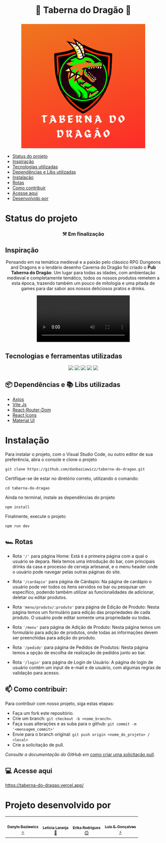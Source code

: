 # <p align="center">🍻 Taberna do Dragão 🐲</p>

<p align="center" width="100%">
<img src="https://github.com/danbaziewicz/taberna-do-dragao/blob/develop/src/assets/images/Logo_taberna.png?raw=true"/ width="400" title="Logo"></p>

<!--ts-->
   * [Status do projeto](#status-do-projeto)
   * [Inspiração](#inspiração)
   * [Tecnologias utilizadas](#tecnologias-e-ferramentas-utilizadas)
   * [Dependências e Libs utilizadas](#-dependências-e--libs-utilizadas)
   * [Instalação](#instalação)
   * [Rotas](#%EF%B8%8F-rotas)
   * [Como contribuir](#-como-contribuir)
   * [Acesse aqui](#-acesse-aqui)
   * [Desenvolvido por](#projeto-desenvolvido-por)
<!--te-->

# Status do projeto 
<h3 align="center">
  ⚒ Em finalização
</h3>

## Inspiração
<p align="center"> Pensando em na temática medieval e a paixão pelo clássico RPG Dungeons and Dragons e o lendário desenho Caverna do Dragão
foi criado o <strong>Pub Taberna do Dragão</strong>. Um lugar para todas as idades, com ambientação medieval e completamente temático, todos os nossos produtos remetem
a esta época, trazendo também um pouco de mitologia e uma pitada de games para dar sabor aos nossos deliciosos pratos e drinks.</p>

<p align="center" width="80%">
  <video src='https://user-images.githubusercontent.com/102761201/189439461-3eaa3a88-eb13-40a0-b18d-d311031997a4.webm'/>
</p>

## Tecnologias e ferramentas utilizadas
<div align="center">
<img width="5%" src="https://cdn.jsdelivr.net/gh/devicons/devicon/icons/html5/html5-original.svg" />
<img width="5%" src="https://cdn.jsdelivr.net/gh/devicons/devicon/icons/css3/css3-original.svg" />
<img width="5%" src="https://cdn.jsdelivr.net/gh/devicons/devicon/icons/javascript/javascript-original.svg" />
<img width="5%" src="https://cdn.jsdelivr.net/gh/devicons/devicon/icons/react/react-original.svg" />
<img width="5%" src="https://cdn.jsdelivr.net/gh/devicons/devicon/icons/materialui/materialui-original.svg" />
</div>

## 📦 Dependências e 📚 Libs utilizadas
- <a href="https://axios-http.com/ptbr/">Axios</a>
- <a href="https://vitejs.dev/">Vite Js</a>
- <a href="https://v5.reactrouter.com/web/guides/quick-start">React-Router-Dom</a>
- <a href="https://react-icons.github.io/react-icons/">React Icons</a>
- <a href="https://mui.com/pt/">Material UI</a>

# Instalação
Para instalar o projeto, com o Visual Studio Code, ou outro editor de sua preferência,
abra o console e clone o projeto
``` 
git clone https://github.com/danbaziewicz/taberna-do-dragao.git 
```
Certifique-se de estar no diretório correto, utilizando o comando:
```
cd taberna-do-dragao
```
Ainda no terminal, instale as dependências do projeto
```
npm install
```
Finalmente, execute o projeto
```
npm run dev
```

## 🏎️ Rotas

* Rota ```'/'``` para página Home: Está é a primeira página com a qual o usuário se depara. Nela temos uma introdução do bar, com principais drinks da casa e processo de cerveja artesanal, e o menu header onde o usuário pode navegar pelas outras páginas do site.

* Rota ```'/cardapio'``` para página de Cárdapio: Na página de cardápio o usuário pode ver todos os itens servidos no bar ou pesquisar um específico, podendo também utilizar as funcionalidades de adicionar, deletar ou editar produtos.

* Rota ```'menu/produto/:produto'``` para página de Edição de Produto: Nesta página temos um formulário para edição das propriedades de cada produto. O usuário pode editar somente uma propriedade ou todas.

* Rota ```'/menu'``` para página de Adição de Produto: Nesta página temos um formulário para adição de produtos, onde todas as informações devem ser preenchidas para adição do produto.
 
* Rota ```'/pedido'``` para página de Pedidos de Produtos: Nesta página temos a opção de escolha de realização de pedidos junto ao bar.

* Rota ```'/login'``` para página de Login de Usuário: A página de login de usuário contém um input de e-mail e de usuário, com algumas regras de validação para acesso.

## 📫 Como contribuir:

Para contribuir com nosso projeto, siga estas etapas:

- Faça um fork este repositório.
- Crie um branch: `git checkout -b <nome_branch>`.
- Faça suas alterações e as suba para o github: `git commit -m '<mensagem_commit>'`
- Envie para o branch original: `git push origin <nome_do_projeto> / <local>`
- Crie a solicitação de pull.

 _Consulte a documentação do GitHub em_ [como criar uma solicitação pull](https://help.github.com/en/github/collaborating-with-issues-and-pull-requests/creating-a-pull-request).
 
 ## 💻 Acesse aqui
https://taberna-do-dragao.vercel.app/

# Projeto desenvolvido por
<table align='center'>
  <tr>
    <td align="center"><a href="https://github.com/danbaziewicz"><img style="border-radius: 50%;" src="https://avatars.githubusercontent.com/u/102393531?v=4" width="100px;" alt=""/><br /><sub><b>Danylo Baziewicz</b></sub></a><br /><a href="https://github.com/danbaziewicz" title="Danylo">⭐</a></td>
    <td align="center"><a href="https://github.com/lelaranja"><img style="border-radius: 50%;" src="https://avatars.githubusercontent.com/u/93409210?v=4" width="100px;" alt=""/><br /><sub><b>Letícia Laranja</b></sub></a><br /><a href="https://github.com/lelaranja" title="Letícia">🍊</a></td>
    <td align="center"><a href="https://github.com/ErikaTav"><img style="border-radius: 50%;" src="https://avatars.githubusercontent.com/u/102770561?v=4" width="100px;" alt=""/><br /><sub><b>Erika Rodrigues</b></sub></a><br /><a href="https://github.com/ErikaTav" title="Erika">😊</a></td>
    <td align="center"><a href="https://github.com/luiseduardot17"><img style="border-radius: 50%;" src="https://avatars.githubusercontent.com/u/102761201?v=4" width="100px;" alt=""/><br /><sub><b>Luis E. Gonçalves</b></sub></a><br /><a href="https://github.com/luiseduardot17" title="Luis Eduardo">⚡</a></td>
  </tr>
